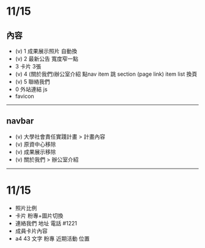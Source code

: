# 11/15

## 內容

+ (v) 1 成果展示照片 自動換
+ (v) 2 最新公告     寬度窄一點
+ 3 卡片         3張
+ (v) 4 (關於我們)辦公室介紹   點nav item 跳 section (page link) item list 換頁
+ (v) 5 聯絡我們
+ 0 外站連結     js
+ favicon

---

## navbar

+ (v) 大學社會責任實踐計畫 > 計畫內容
+ (v) 原資中心移除
+ (v) 成果展示移除
+ (v) 關於我們 > 辦公室介紹

---

# 11/15
+ 照片比例
+ 卡片 粉專+圖片切換
+ 連絡我們 地址 電話 #1221
+ 成員卡片內容
+ a4 43 文字 粉專 近期活動 位置 